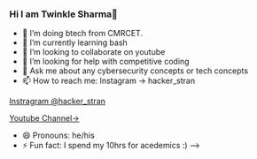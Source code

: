 ### Hi I am Twinkle Sharma👋

- 🔭 I’m doing btech from CMRCET.
- 🌱 I’m currently learning bash
- 👯 I’m looking to collaborate on youtube
- 🤔 I’m looking for help with competitive coding 
- 💬 Ask me about any cybersecurity concepts or tech concepts
- 📫 How to reach me: Instagram -> hacker_stran

[Instragram @hacker_stran](https://www.instagram.com/hacker_stran/)

[Youtube Channel->](https://www.youtube.com/channel/UCDBXbdt_LH70ne1tV8ekAmQ)

- 😄 Pronouns: he/his
- ⚡ Fun fact: I spend my 10hrs for acedemics :)
-->
